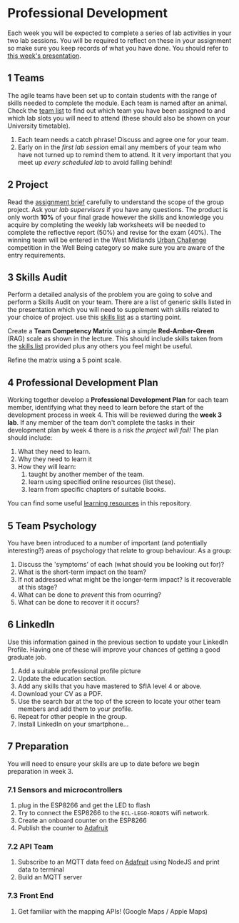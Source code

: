 # Professional Development

Each week you will be expected to complete a series of lab activities in your two lab sessions. You will be required to reflect on these in your assignment so make sure you keep records of what you have done. You should refer to [this week's presentation](https://drive.google.com/open?id=1maN7cEkJXG__t6YWewKS0CRNGLpGPmmDgYxusmk7LRA).

## 1 Teams

The agile teams have been set up to contain students with the range of skills needed to complete the module. Each team is named after an animal. Check the [team list](teams/README.md) to find out which team you have been assigned to and which lab slots you will need to attend (these should also be shown on your University timetable).

1. Each team needs a catch phrase! Discuss and agree one for your team.
2. Early on in the _first lab session_ email any members of your team who have not turned up to remind them to attend. It it very important that you meet up _every scheduled lab_ to avoid falling behind!

## 2 Project

Read the [assignment brief](README.md) carefully to understand the scope of the group project. Ask your _lab supervisors_ if you have any questions. The product is only worth **10%** of your final grade however the skills and knowledge you acquire by completing the weekly lab worksheets will be needed to complete the reflective report (50%) and revise for the exam (40%). The winning team will be entered in the West Midlands [Urban Challenge](https://urbanchallenge.io) competition in the Well Being category so make sure you are aware of the entry requirements.

## 3 Skills Audit

Perform a detailed analysis of the problem you are going to solve and perform a Skills Audit on your team. There are a list of generic skills listed in the presentation which you will need to supplement with skills related to your choice of project. use this [skills list](exercises/01_prof_dev/README.md) as a starting point.

Create a **Team Competency Matrix** using a simple **Red-Amber-Green** (RAG) scale as shown in the lecture. This should include skills taken from the [skills list](exercises/01_prof_dev/README.md) provided plus any others you feel might be useful.

Refine the matrix using a 5 point scale.

## 4 Professional Development Plan

Working together develop a **Professional Development Plan** for each team member, identifying what they need to learn before the start of the development process in week 4. This will be reviewed during the **week 3 lab**. If any member of the team don't complete the tasks in their development plan by week 4 there is a risk _the project will fail!_ The plan should include:

1. What they need to learn.
2. Why they need to learn it
3. How they will learn:
    1. taught by another member of the team.
    2. learn using specified online resources (list these).
    3. learn from specific chapters of suitable books.

You can find some useful [learning resources](exercises/04_agile_dev/) in this repository.

## 5 Team Psychology

You have been introduced to a number of important (and potentially interesting?) areas of psychology that relate to group behaviour. As a group:

1. Discuss the 'symptoms' of each (what should you be looking out for)?
2. What is the short-term impact on the team?
3. If not addressed what might be the longer-term impact? Is it recoverable at this stage?
4. What can be done to _prevent_ this from ocurring?
5. What can be done to recover it it occurs?

## 6 LinkedIn

Use this information gained in the previous section to update your LinkedIn Profile. Having one of these will improve your chances of getting a good graduate job.

1. Add a suitable professional profile picture
2. Update the education section.
3. Add any skills that you have mastered to SfIA level 4 or above.
4. Download your CV as a PDF.
5. Use the search bar at the top of the screen to locate your other team members and add them to your profile.
6. Repeat for other people in the group.
7. Install LinkedIn on your smartphone...

## 7 Preparation

You will need to ensure your skills are up to date before we begin preparation in week 3.

### 7.1 Sensors and microcontrollers

1. plug in the ESP8266 and get the LED to flash
2. Try to connect the ESP8266 to the `ECL-LEGO-ROBOTS` wifi network.
3. Create an onboard counter on the ESP8266
4. Publish the counter to [Adafruit](https://io.adafruit.com/)

### 7.2 API Team

1. Subscribe to an MQTT data feed on [Adafruit](https://io.adafruit.com/) using NodeJS and print data to terminal
2. Build an MQTT server

### 7.3 Front End

1. Get familiar with the mapping APIs! (Google Maps / Apple Maps)
